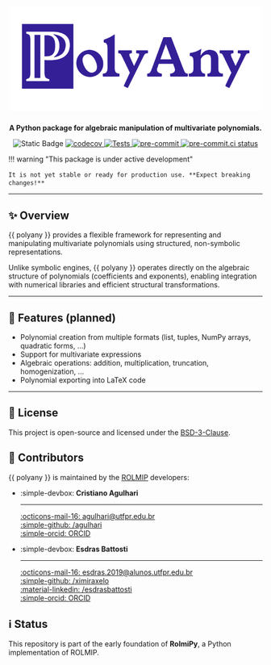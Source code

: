 <h1 align="center">
<img src="assets/polyany_logo.png" alt="PolyAny Logo" width="500">
</h1>

<p align="center">
  <strong>A Python package for algebraic manipulation of multivariate polynomials.</strong>
</p>

<p align="center">
<img src="https://img.shields.io/badge/status-pre--alpha-orange" alt="Static Badge">
<a href="https://codecov.io/gh/rolmip/polyany">
  <img src="https://codecov.io/gh/rolmip/polyany/graph/badge.svg?token=XMNXDY6AZ7" alt="codecov">
</a>
<a href="https://github.com/rolmip/polyany/actions/workflows/tests.yml">
  <img src="https://github.com/rolmip/polyany/actions/workflows/tests.yml/badge.svg" alt="Tests">
</a>
<a href="https://github.com/pre-commit/pre-commit">
  <img src="https://img.shields.io/badge/pre--commit-enabled-brightgreen?logo=pre-commit" alt="pre-commit">
</a>
<a href="https://results.pre-commit.ci/latest/github/rolmip/polyany/main">
  <img src="https://results.pre-commit.ci/badge/github/rolmip/polyany/main.svg" alt="pre-commit.ci status">
</a>

</p>

!!! warning "This package is under active development"

    It is not yet stable or ready for production use. **Expect breaking changes!**

---

## :sparkles: Overview

{{ polyany }} provides a flexible framework for representing and manipulating multivariate polynomials using structured, non-symbolic representations.

Unlike symbolic engines, {{ polyany }} operates directly on the algebraic structure of polynomials (coefficients and exponents), enabling integration with numerical libraries and efficient structural transformations.

---

## :wrench: Features (planned)

- Polynomial creation from multiple formats (list, tuples, NumPy arrays, quadratic forms, ...)
- Support for multivariate expressions
- Algebraic operations: addition, multiplication, truncation, homogenization, ...
- Polynomial exporting into LaTeX code

---

## :page_facing_up: License

This project is open-source and licensed under the [BSD-3-Clause](https://opensource.org/license/bsd-3-clause).

## :busts_in_silhouette: Contributors

{{ polyany }} is maintained by the [ROLMIP](https://rolmip.github.io/) developers:

<div class="grid cards" markdown>

  - :simple-devbox: **Cristiano Agulhari**

    ---

    [:octicons-mail-16: agulhari@utfpr.edu.br](mailto:agulhari@utfpr.edu.br)<br>
    [:simple-github: /agulhari](https://github.com/agulhari)<br>
    [:simple-orcid: ORCID](https://orcid.org/0000-0001-7630-1828)


  - :simple-devbox: **Esdras Battosti**

    ---

    [:octicons-mail-16: esdras.2019@alunos.utfpr.edu.br](mailto:esdras.2019@alunos.utfpr.edu.br)<br>
    [:simple-github: /ximiraxelo](https://github.com/ximiraxelo)<br>
    [:material-linkedin: /esdrasbattosti](https://www.linkedin.com/in/esdrasbattosti/)<br>
    [:simple-orcid: ORCID](https://orcid.org/0000-0002-9288-6376)

</div>


## :information_source: Status

This repository is part of the early foundation of **RolmiPy**, a Python implementation of ROLMIP.
